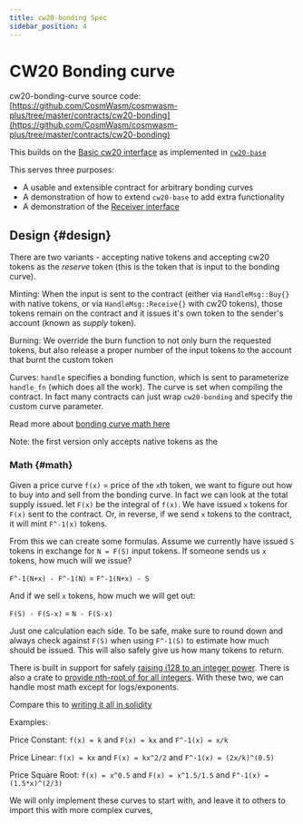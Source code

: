 ```yaml
---
title: cw20-bonding Spec
sidebar_position: 4
---
```


# CW20 Bonding curve

cw20-bonding-curve source
code: [https://github.com/CosmWasm/cosmwasm-plus/tree/master/contracts/cw20-bonding](https://github.com/CosmWasm/cosmwasm-plus/tree/master/contracts/cw20-bonding)

This builds on the [Basic cw20 interface](spec.md)
as implemented in [`cw20-base`](cw20-base-spec.md)

This serves three purposes:

* A usable and extensible contract for arbitrary bonding curves
* A demonstration of how to extend `cw20-base` to add extra functionality
* A demonstration of the [Receiver interface](spec.md#receiver)

## Design {#design}

There are two variants - accepting native tokens and accepting cw20 tokens as the *reserve* token (this is the token
that is input to the bonding curve).

Minting: When the input is sent to the contract (either via `HandleMsg::Buy{}`
with native tokens, or via `HandleMsg::Receive{}` with cw20 tokens), those tokens remain on the contract and it issues
it's own token to the sender's account (known as *supply* token).

Burning: We override the burn function to not only burn the requested tokens, but also release a proper number of the
input tokens to the account that burnt the custom token

Curves: `handle` specifies a bonding function, which is sent to parameterize
`handle_fn` (which does all the work). The curve is set when compiling the contract. In fact many contracts can just
wrap `cw20-bonding` and specify the custom curve parameter.

Read more about [bonding curve math here](https://yos.io/2018/11/10/bonding-curves/)

Note: the first version only accepts native tokens as the

### Math {#math}

Given a price curve `f(x)` = price of the `x`th token, we want to figure out how to buy into and sell from the bonding
curve. In fact we can look at the total supply issued. let `F(x)` be the integral of `f(x)`. We have issued
`x` tokens for `F(x)` sent to the contract. Or, in reverse, if we send
`x` tokens to the contract, it will mint `F^-1(x)` tokens.

From this we can create some formulas. Assume we currently have issued `S`
tokens in exchange for `N = F(S)` input tokens. If someone sends us `x` tokens, how much will we issue?

`F^-1(N+x) - F^-1(N)` = `F^-1(N+x) - S`

And if we sell `x` tokens, how much we will get out:

`F(S) - F(S-x)` = `N - F(S-x)`

Just one calculation each side. To be safe, make sure to round down and always check against `F(S)` when using `F^-1(S)`
to estimate how much should be issued. This will also safely give us how many tokens to return.

There is built in support for
safely [raising i128 to an integer power](https://doc.rust-lang.org/std/primitive.i128.html#method.checked_pow). There
is also a crate
to [provide nth-root of for all integers](https://docs.rs/num-integer/0.1.43/num_integer/trait.Roots.html). With these
two, we can handle most math except for logs/exponents.

Compare this
to [writing it all in solidity](https://github.com/OpenZeppelin/openzeppelin-contracts/blob/7b7ff729b82ea73ea168e495d9c94cb901ae95ce/contracts/math/Power.sol)

Examples:

Price Constant: `f(x) = k` and `F(x) = kx` and `F^-1(x) = x/k`

Price Linear: `f(x) = kx` and `F(x) = kx^2/2` and `F^-1(x) = (2x/k)^(0.5)`

Price Square Root: `f(x) = x^0.5` and `F(x) = x^1.5/1.5` and `F^-1(x) = (1.5*x)^(2/3)`

We will only implement these curves to start with, and leave it to others to import this with more complex curves,
